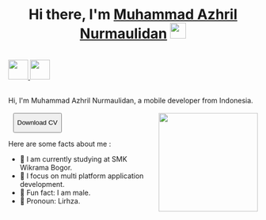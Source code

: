 <h1 align="center">Hi there, I'm <a href="https://www.blackcater.win/" target="_blank">Muhammad Azhril Nurmaulidan</a> <img src="https://github.com/blackcater/blackcater/raw/main/images/Hi.gif" height="32" /></h1>

<br />

<a href="https://www.linkedin.com/in/azhril-nurmaulidan" alt="LinkedIn" target="_blank">
  <img src="https://cdn-icons-png.flaticon.com/512/174/174857.png" height="40" />
</a>
<a href="https://www.instagram.com/devciell/" alt="Instagram" target="_blank">
  <img src="https://cdn-icons-png.flaticon.com/512/2111/2111463.png" height="40" />
</a>

<br />
<br />

Hi, I'm Muhammad Azhril Nurmaulidan, a mobile developer from Indonesia.
<br><br>
<a href="link-to-your-cv" download>
  <button style="height: 40px; margin-left: 10px;">Download CV</button>
</a>
<a href="#"><img align="right" src="https://i.pinimg.com/originals/a3/95/db/a395db5658cf2b8b6794e17c3f573fb1.gif" width="200" height="200" /></a>

Here are some facts about me :

- 🏫 I am currently studying at SMK Wikrama Bogor.
- 🧐 I focus on multi platform application development.
- 🦾 Fun fact: I am male.
- 🥷 Pronoun: Lirhza.
